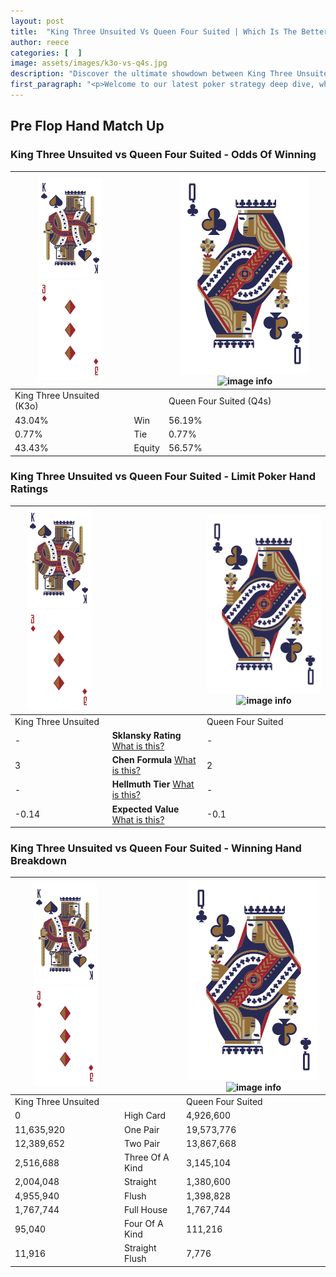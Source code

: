 ```yaml
---
layout: post
title:  "King Three Unsuited Vs Queen Four Suited | Which Is The Better Hand In Poker? A Complete Guide"
author: reece
categories: [  ]
image: assets/images/k3o-vs-q4s.jpg
description: "Discover the ultimate showdown between King Three Unsuited and Queen Four Suited in poker! Uncover the odds, strategies, and scenarios where one hand triumphs over the other. Get ready to up your poker game with this thrilling analysis."
first_paragraph: "<p>Welcome to our latest poker strategy deep dive, where we're pitting two distinct hands against each other in a high-stakes showdown: King Three Unsuited vs Queen Four Suited.</p><p>In the dynamic world of poker, every decision counts, and knowing which hand holds the upper hand is key to your success at the table.</p><p>In this article, we'll dissect these two hands, explore the scenarios where one dominates the other, and equip you with the knowledge to make strategic choices that can tip the odds in your favor.</p><p>Get ready to unravel the intriguing dynamics of these poker hands and elevate your game to new heights.</p>"
---
```




[comment]: # (sp0)

## Pre Flop Hand Match Up

<div class="table hand-ratings" markdown="1"> 



### King Three Unsuited vs Queen Four Suited - Odds Of Winning


    
| ![image info](assets/images/hand1/K.png) ![image info](assets/images/hand1/3o.png) |  | ![image info](assets/images/hand2/Q.png) ![image info](assets/images/hand2/4s.png) |
| -------- | -------- | -------- |
| King Three Unsuited (K3o) |  | Queen Four Suited (Q4s) |
| 43.04% | Win | 56.19% |
| 0.77% | Tie | 0.77% |
| 43.43% | Equity | 56.57% |




[comment]: # (sp1)



### King Three Unsuited vs Queen Four Suited - Limit Poker Hand Ratings


    
| ![image info](assets/images/hand1/K.png) ![image info](assets/images/hand1/3o.png) |  | ![image info](assets/images/hand2/Q.png) ![image info](assets/images/hand2/4s.png) |
| -------- | -------- | -------- |
| King Three Unsuited |  | Queen Four Suited |
| - | **Sklansky Rating** [What is this?](/sklansky-rating-explained) | - |
| 3 | **Chen Formula** [What is this?](/chen-formula-explained) | 2 |
| - | **Hellmuth Tier** [What is this?](/Hellmuth-tier-explained) | - |
| -0.14 | **Expected Value** [What is this?](/expected-value-explained) | -0.1 |




[comment]: # (sp2)



### King Three Unsuited vs Queen Four Suited - Winning Hand Breakdown


    
| ![image info](assets/images/hand1/K.png) ![image info](assets/images/hand1/3o.png) |  | ![image info](assets/images/hand2/Q.png) ![image info](assets/images/hand2/4s.png) |
| -------- | -------- | -------- |
| King Three Unsuited |  | Queen Four Suited |
| 0 | High Card | 4,926,600 |
| 11,635,920 | One Pair | 19,573,776 |
| 12,389,652 | Two Pair | 13,867,668 |
| 2,516,688 | Three Of A Kind | 3,145,104 |
| 2,004,048 | Straight | 1,380,600 |
| 4,955,940 | Flush | 1,398,828 |
| 1,767,744 | Full House | 1,767,744 |
| 95,040 | Four Of A Kind | 111,216 |
| 11,916 | Straight Flush | 7,776 |




[comment]: # (sp3)



</div>

[comment]: # (sp4)



[comment]: # (sp5)

